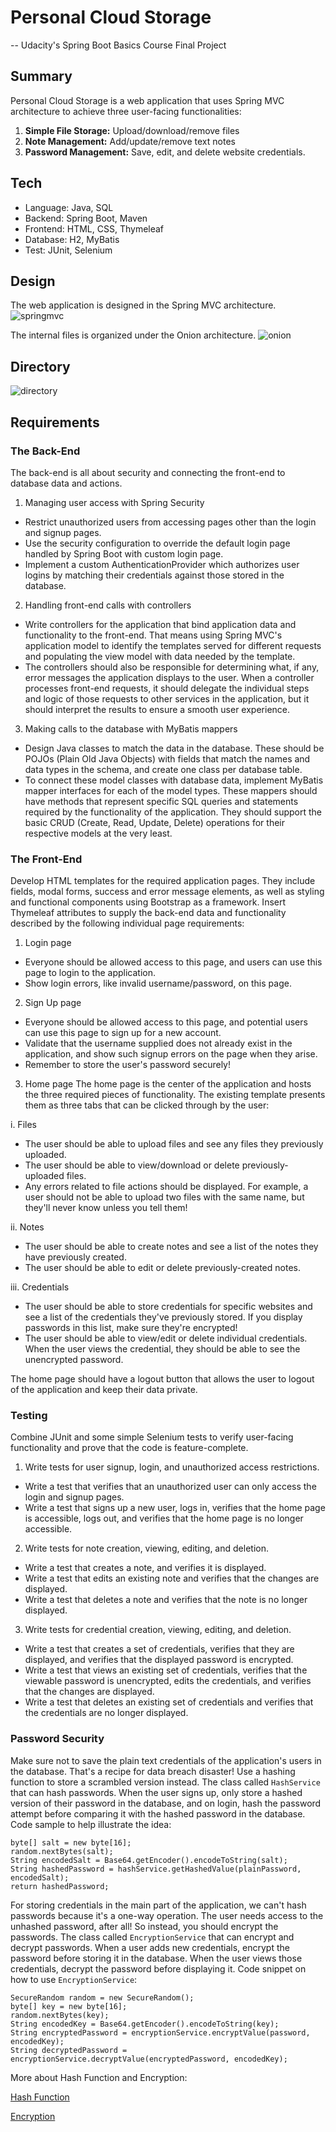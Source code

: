 # Personal Cloud Storage
-- Udacity's Spring Boot Basics Course Final Project 

## Summary
Personal Cloud Storage is a web application that uses Spring MVC architecture to achieve three user-facing functionalities:

1. **Simple File Storage:** Upload/download/remove files
2. **Note Management:** Add/update/remove text notes
3. **Password Management:** Save, edit, and delete website credentials.

## Tech
+ Language: Java, SQL
+ Backend: Spring Boot, Maven
+ Frontend: HTML, CSS, Thymeleaf
+ Database: H2, MyBatis
+ Test: JUnit, Selenium

## Design
The web application is designed in the Spring MVC architecture.
![springmvc](/images/springmvc.png)

The internal files is organized under the Onion architecture.
![onion](/images/onion.png)

## Directory
![directory](/images/directory.png)

## Requirements

### The Back-End
The back-end is all about security and connecting the front-end to database data and actions. 

1. Managing user access with Spring Security
 - Restrict unauthorized users from accessing pages other than the login and signup pages. 
 - Use the security configuration to override the default login page handled by Spring Boot with custom login page.
 - Implement a custom AuthenticationProvider which authorizes user logins by matching their credentials against those stored in the database.  


2. Handling front-end calls with controllers
 - Write controllers for the application that bind application data and functionality to the front-end. That means using Spring MVC's application model to identify the templates served for different requests and populating the view model with data needed by the template. 
 - The controllers should also be responsible for determining what, if any, error messages the application displays to the user. When a controller processes front-end requests, it should delegate the individual steps and logic of those requests to other services in the application, but it should interpret the results to ensure a smooth user experience.


3. Making calls to the database with MyBatis mappers
 - Design Java classes to match the data in the database. These should be POJOs (Plain Old Java Objects) with fields that match the names and data types in the schema, and create one class per database table.
 - To connect these model classes with database data, implement MyBatis mapper interfaces for each of the model types. These mappers should have methods that represent specific SQL queries and statements required by the functionality of the application. They should support the basic CRUD (Create, Read, Update, Delete) operations for their respective models at the very least. 


### The Front-End
Develop HTML templates for the required application pages. They include fields, modal forms, success and error message elements, as well as styling and functional components using Bootstrap as a framework. Insert Thymeleaf attributes to supply the back-end data and functionality described by the following individual page requirements:

1. Login page
 - Everyone should be allowed access to this page, and users can use this page to login to the application. 
 - Show login errors, like invalid username/password, on this page. 


2. Sign Up page
 - Everyone should be allowed access to this page, and potential users can use this page to sign up for a new account. 
 - Validate that the username supplied does not already exist in the application, and show such signup errors on the page when they arise.
 - Remember to store the user's password securely!


3. Home page
The home page is the center of the application and hosts the three required pieces of functionality. The existing template presents them as three tabs that can be clicked through by the user:


 i. Files
  - The user should be able to upload files and see any files they previously uploaded.
  - The user should be able to view/download or delete previously-uploaded files.
  - Any errors related to file actions should be displayed. For example, a user should not be able to upload two files with the same name, but they'll never know unless you tell them!

 ii. Notes
  - The user should be able to create notes and see a list of the notes they have previously created.
  - The user should be able to edit or delete previously-created notes.

 iii. Credentials
 - The user should be able to store credentials for specific websites and see a list of the credentials they've previously stored. If you display passwords in this list, make sure they're encrypted!
 - The user should be able to view/edit or delete individual credentials. When the user views the credential, they should be able to see the unencrypted password.

The home page should have a logout button that allows the user to logout of the application and keep their data private.

### Testing
Combine JUnit and some simple Selenium tests to verify user-facing functionality and prove that the code is feature-complete.

1. Write tests for user signup, login, and unauthorized access restrictions.
 - Write a test that verifies that an unauthorized user can only access the login and signup pages.
 - Write a test that signs up a new user, logs in, verifies that the home page is accessible, logs out, and verifies that the home page is no longer accessible. 


2. Write tests for note creation, viewing, editing, and deletion.
 - Write a test that creates a note, and verifies it is displayed.
 - Write a test that edits an existing note and verifies that the changes are displayed.
 - Write a test that deletes a note and verifies that the note is no longer displayed.


3. Write tests for credential creation, viewing, editing, and deletion.
 - Write a test that creates a set of credentials, verifies that they are displayed, and verifies that the displayed password is encrypted.
 - Write a test that views an existing set of credentials, verifies that the viewable password is unencrypted, edits the credentials, and verifies that the changes are displayed.
 - Write a test that deletes an existing set of credentials and verifies that the credentials are no longer displayed.
 
### Password Security
Make sure not to save the plain text credentials of the application's users in the database. That's a recipe for data breach disaster! Use a hashing function to store a scrambled version instead. The class called `HashService` that can hash passwords. When the user signs up, only store a hashed version of their password in the database, and on login, hash the password attempt before comparing it with the hashed password in the database. Code sample to help illustrate the idea:

```
byte[] salt = new byte[16];
random.nextBytes(salt);
String encodedSalt = Base64.getEncoder().encodeToString(salt);
String hashedPassword = hashService.getHashedValue(plainPassword, encodedSalt);
return hashedPassword;
```

For storing credentials in the main part of the application, we can't hash passwords because it's a one-way operation. The user needs access to the unhashed password, after all! So instead, you should encrypt the passwords. The class called `EncryptionService` that can encrypt and decrypt passwords. When a user adds new credentials, encrypt the password before storing it in the database. When the user views those credentials, decrypt the password before displaying it. Code snippet on how to use `EncryptionService`:

```
SecureRandom random = new SecureRandom();
byte[] key = new byte[16];
random.nextBytes(key);
String encodedKey = Base64.getEncoder().encodeToString(key);
String encryptedPassword = encryptionService.encryptValue(password, encodedKey);
String decryptedPassword = encryptionService.decryptValue(encryptedPassword, encodedKey);
```

More about Hash Function and Encryption:

[Hash Function](https://en.wikipedia.org/wiki/Hash_function)

[Encryption](https://en.wikipedia.org/wiki/Encryption)


